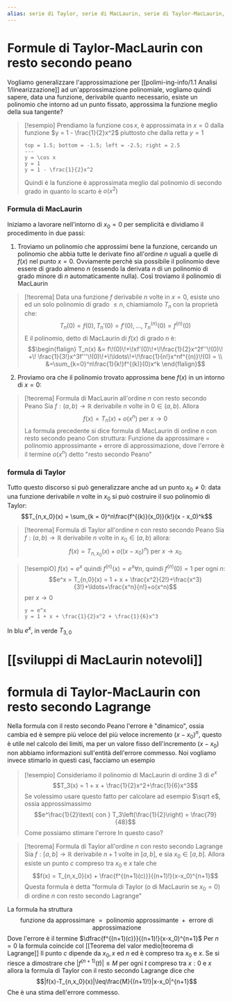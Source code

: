 ```yaml
---
alias: serie di Taylor, serie di MacLaurin, serie di Taylor-MacLaurin, sviluppi di Taylor, sviluppi di MacLaurin, sviluppi di Taylor-MacLaurin
---
```

# Formule di Taylor-MacLaurin con resto secondo peano
Vogliamo generalizzare l'approssimazione per [[polimi-ing-info/1.1 Analisi 1/linearizzazione]] ad un'approssimazione polinomiale, vogliamo quindi sapere, data una funzione, derivabile quanto necessario, esiste un polinomio che intorno ad un punto fissato, approssima la funzione meglio della sua tangente?

>[!esempio]
>Prendiamo la funzione $\cos x$, è approssimata in $x=0$ dalla funzione $y = 1 - \frac{1}{2}x^2$ piuttosto che dalla retta $y = 1$
>```desmos-graph
>top = 1.5; bottom = -1.5; left = -2.5; right = 2.5
>---
>y = \cos x
>y = 1
>y = 1 - \frac{1}{2}x^2
>```
>Quindi è la funzione è approssimata meglio dal polinomio di secondo grado in quanto lo scarto è $o(x^2)$


### Formula di MacLaurin
Iniziamo a lavorare nell'intorno di $x_0 = 0$ per semplicità e dividiamo il procedimento in due passi:

1. Troviamo un polinomio che approssimi bene la funzione, cercando un polinomio che abbia tutte le derivate fino all'ordine $n$ uguali a quelle di $f(x)$ nel punto $x = 0$. Ovviamente perchè sia possibile il polinomio deve essere di grado almeno $n$ (essendo la derivata $n$ di un polinomio di grado minore di $n$ automaticamente nulla). Così troviamo il polinomio di MacLaurin

>[!teorema]
>Data una funzione $f$ derivabile $n$ volte in $x = 0$, esiste uno ed un solo polinomio di grado $\leq n$, chiamiamolo $T_n$ con la proprietà che:
>$$T_n(0) = f(0), T_n'(0) = f'(0),\ldots,T_n^{(n)}(0) = f^{(n)}(0)$$
E il polinomio, detto di MacLaurin di $f(x)$ di grado $n$ è:
>$$\begin{flalign}
>T_n(x) &= f\!(0)\!+\!xf'(0)\!+\!\frac{1}{2}x^2f''\!(0)\! +\! \frac{1}{3!}x^3f'''\!(0)\!+\!\ldots\!+\!\frac{1}{n!}x^nf^{(n)}\!(0) = \\
>&=\sum_{k=0}^n\frac{1}{k!}f^{(k)}(0)x^k 
>\end{flalign}$$

2. Proviamo ora che il polinomio trovato approssima bene $f(x)$ in un intorno di $x = 0$:

>[!teorema] Formula di MacLaurin all'ordine $n$ con resto secondo Peano
>Sia $f : (a,b)\to\mathbb R$ derivabile $n$ volte in $0 \in (a,b)$. Allora
>$$f(x) = T_n(x) + o(x^n)\text{ per } x \to 0$$
>La formula precedente si dice formula di MacLaurin di ordine $n$ con resto secondo peano
Con struttura:
Funzione da approssimare = polinomio approssimante + errore di approssimazione, dove l'errore è il termine $o(x^n)$ detto "resto secondo Peano"


### formula di Taylor
Tutto questo discorso si può generalizzare anche ad un punto $x_0\neq 0$: data una funzione derivabile $n$ volte in $x_0$ si può costruire il suo polinomio di Taylor:
$$T_{n,x_0}(x) = \sum_{k = 0}^n\frac{f^{(k)}(x_0)}{k!}(x - x_0)^k$$
>[!teorema] Formula di Taylor all'ordine $n$ con resto secondo Peano
>Sia $f : (a,b) \to\mathbb R$ derivabile $n$ volte in $x_0 \in (a,b)$ allora:
>$$f(x) = T_{n,x_0}(x)+o((x-x_0)^n)\text{ per } x\to x_0$$


>[!esempiO]
>$f(x) = e^x$ quindi $f^{(n)}(x) = e^x\forall n$, quindi $f^{(n)}(0) = 1$ per ogni $n$:
>$$e^x = T_{n,0}(x) = 1 + x + \frac{x^2}{2!}+\frac{x^3}{3!}+\ldots+\frac{x^n}{n!}+o(x^n)$$ 
>per $x\to0$
>```desmos-graph
>y = e^x
>y = 1 + x + \frac{1}{2}x^2 + \frac{1}{6}x^3
>``` 
In blu $e^x$, in verde $T_{3,0}$ 


# [[sviluppi di MacLaurin notevoli]]

# formula di Taylor-MacLaurin con resto secondo Lagrange
Nella formula con il resto secondo Peano l'errore è "dinamico", ossia cambia ed è sempre più veloce del più veloce incremento $(x-x_0)^n$, questo è utile nel calcolo dei limiti, ma per un valore fisso dell'incremento $(x-x_0)$ non abbiamo informazioni sull'entità dell'errore commesso. Noi vogliamo invece stimarlo in questi casi, facciamo un esempio

>[!esempio]
>Consideriamo il polinomio di MacLaurin di ordine $3$ di $e^x$
>$$T_3(x) = 1 + x + \frac{1}{2}x^2+\frac{1}{6}x^3$$
>Se volessimo usare questo fatto per calcolare ad esempio $\sqrt e$, ossia approssimassimo
>$$e^\frac{1}{2}\text{ con } T_3\left(\frac{1}{2}\right) = \frac{79}{48}$$
>Come possiamo stimare l'errore In questo caso?

>[!teorema] Formula di Taylor all'ordine $n$ con resto secondo Lagrange
>Sia $f : [a,b]\to\mathbb R$ derivabile $n+1$ volte in $[a,b]$, e sia $x_0 \in [a,b]$. Allora esiste un punto $c$ compreso tra $x_0$ e $x$ tale che
>$$f(x) = T_{n,x_0}(x) + \frac{f^{(n+1)(c)}}{(n+1)!}(x-x_0)^{n+1}$$ 
>Questa formula è detta "formula di Taylor (o di MacLaurin se $x_0 = 0$) di ordine $n$ con resto secondo Lagrange"

La formula ha struttura
$$\text{funzione da approssimare $=$ polinomio approssimante $+$ errore di approssimazione}$$
Dove l'errore è il termine $\dfrac{f^{(n+1)(c)}}{(n+1)!}(x-x_0)^{n+1}$
Per $n = 0$ la formula coincide col [[Teorema del valor medio|teorema di Lagrange]]
Il punto $c$ dipende da $x_0,x$ ed $n$ ed è compreso tra $x_0$ e $x$. Se si riesce a dimostrare che $|f^{(n+1)}(t)|\leq M$ per ogni $t$ compreso tra $x:0$ e $x$ allora la formula di Taylor con il resto secondo Lagrange dice che
$$|f(x)-T_{n,x_0}(x)|\leq\frac{M}{(n+1)!}|x-x_0|^{n+1}$$
Che è una stima dell'errore commesso.

